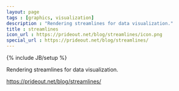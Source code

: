 ```yaml
---
layout: page
tags : [graphics, visualization]
description : "Rendering streamlines for data visualization."
title : streamlines
icon_url : https://prideout.net/blog/streamlines/icon.png
special_url : https://prideout.net/blog/streamlines/
---
```

{% include JB/setup %}

Rendering streamlines for data visualization.

https://prideout.net/blog/streamlines/